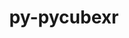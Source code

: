 ---
title: "py-pycubexr"
layout: cache
categories: [package, develop]
meta: {"compilers": ["none"], "num_specs": 8, "num_specs_by_stack": {"radiuss": 8, "root": 8}, "oss": ["ubuntu18.04"], "platforms": ["linux"], "stacks": ["radiuss", "root"], "targets": ["x86_64_v3"], "versions": ["2.0.0"]}
spec_details: [{"compiler": "none", "hash": "2i72zx4nmglnhsnqwnwe5bgva3nczwe4", "os": "ubuntu18.04", "platform": "linux", "size": "-", "stacks": ["radiuss", "root"], "target": "x86_64_v3", "variants": ["build_system=python_pip"], "versions": ["2.0.0"]}, {"compiler": "none", "hash": "5z7paon2knvrwdktjnq4onuwhyoptws7", "os": "ubuntu18.04", "platform": "linux", "size": "-", "stacks": ["radiuss", "root"], "target": "x86_64_v3", "variants": ["build_system=python_pip"], "versions": ["2.0.0"]}, {"compiler": "none", "hash": "7bep627ocv4fvb5zv2i7srszdkiopyix", "os": "ubuntu18.04", "platform": "linux", "size": "-", "stacks": ["radiuss", "root"], "target": "x86_64_v3", "variants": ["build_system=python_pip"], "versions": ["2.0.0"]}, {"compiler": "none", "hash": "ff44arx43kow62xhgz7uo5w5mthpw2oh", "os": "ubuntu18.04", "platform": "linux", "size": "-", "stacks": ["radiuss", "root"], "target": "x86_64_v3", "variants": ["build_system=python_pip"], "versions": ["2.0.0"]}, {"compiler": "none", "hash": "h47y6ab23pb6dfucsatapib7isfvqvtk", "os": "ubuntu18.04", "platform": "linux", "size": "-", "stacks": ["radiuss", "root"], "target": "x86_64_v3", "variants": ["build_system=python_pip"], "versions": ["2.0.0"]}, {"compiler": "none", "hash": "hik25rjlnu743ind2jxwzta6ijotkqet", "os": "ubuntu18.04", "platform": "linux", "size": "-", "stacks": ["radiuss", "root"], "target": "x86_64_v3", "variants": ["build_system=python_pip"], "versions": ["2.0.0"]}, {"compiler": "none", "hash": "jskjvy5ovk364w2afr4sgsiua66mdof5", "os": "ubuntu18.04", "platform": "linux", "size": "-", "stacks": ["radiuss", "root"], "target": "x86_64_v3", "variants": ["build_system=python_pip"], "versions": ["2.0.0"]}, {"compiler": "none", "hash": "wrwdwcb26obbqosoxgq3a26fain5gs5x", "os": "ubuntu18.04", "platform": "linux", "size": "-", "stacks": ["radiuss", "root"], "target": "x86_64_v3", "variants": ["build_system=python_pip"], "versions": ["2.0.0"]}]
---